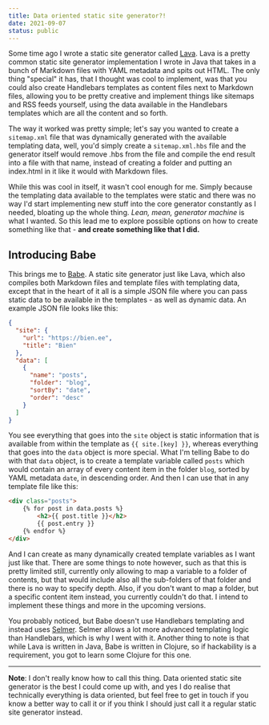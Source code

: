```yaml
---
title: Data oriented static site generator?!
date: 2021-09-07
status: public
---
```


Some time ago I wrote a static site generator called [Lava](https://github.com/askonomm/lava). Lava is a pretty common static site generator implementation I wrote in Java that takes in a bunch of Markdown files with YAML metadata and spits out HTML. The only thing "special" it has, that I thought was cool to implement, was that you could also create Handlebars templates as content files next to Markdown files, allowing you to be pretty creative and implement things like sitemaps and RSS feeds yourself, using the data available in the Handlebars templates which are all the content and so forth.
 
The way it worked was pretty simple; let's say you wanted to create a `sitemap.xml` file that was dynamically generated with the available templating data, well, you'd simply create a `sitemap.xml.hbs` file and the generator itself would remove .hbs from the file and compile the end result into a file with that name, instead of creating a folder and putting an index.html in it like it would with Markdown files.

While this was cool in itself, it wasn't cool enough for me. Simply because the templating data available to the templates were static and there was no way I'd start implementing new stuff into the core generator constantly as I needed, bloating up the whole thing. _Lean, mean, generator machine_ is what I wanted. So this lead me to explore possible options on how to create something like that - **and create something like that I did.**

## Introducing Babe

This brings me to [Babe](https://github.com/askonomm/babe). A static site generator just like Lava, which also compiles both Markdown files and template files with templating data, except that in the heart of it all is a simple JSON file where you can pass static data to be available in the templates - as well as dynamic data. An example JSON file looks like this:

```json
{
  "site": {
    "url": "https://bien.ee",
    "title": "Bien"
  },
  "data": [
    {
      "name": "posts",
      "folder": "blog",
      "sortBy": "date",
      "order": "desc"
    }
  ]
}
```

You see everything that goes into the `site` object is static information that is available from within the template as `{{ site.[key] }}`, whereas everything that goes into the `data` object is more special. What I'm telling Babe to do with that `data` object, is to create a template variable called `posts` which would contain an array of every content item in the folder `blog`, sorted by YAML metadata `date`, in descending order. And then I can use that in any template file like this:

```html
<div class="posts">
    {% for post in data.posts %}
        <h2>{{ post.title }}</h2>
        {{ post.entry }}
    {% endfor %}
</div>
```

And I can create as many dynamically created template variables as I want just like that. There are some things to note however, such as that this is pretty limited still, currently only allowing to map a variable to a folder of contents, but that would include also all the sub-folders of that folder and there is no way to specify depth. Also, if you don't want to map a folder, but a specific content item instead, you currently couldn't do that. I intend to implement these things and more in the upcoming versions.

You probably noticed, but Babe doesn't use Handlebars templating and instead uses [Selmer](https://github.com/yogthos/Selmer). Selmer allows a lot more advanced templating logic than Handlebars, which is why I went with it. Another thing to note is that while Lava is written in Java, Babe is written in Clojure, so if hackability is a requirement, you got to learn some Clojure for this one.

***

**Note**: I don't really know how to call this thing. Data oriented static site generator is the best I could come up with, and yes I do realise that technically everything is data oriented, but feel free to get in touch if you know a better way to call it or if you think I should just call it a regular static site generator instead.